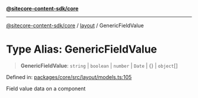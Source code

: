 [**@sitecore-content-sdk/core**](../../README.md)

***

[@sitecore-content-sdk/core](../../README.md) / [layout](../README.md) / GenericFieldValue

# Type Alias: GenericFieldValue

> **GenericFieldValue**: `string` \| `boolean` \| `number` \| `Date` \| \{\} \| `object`[]

Defined in: [packages/core/src/layout/models.ts:105](https://github.com/Sitecore/content-sdk/blob/bc4d59e76288877091ea87e0b1f0d7300950e831/packages/core/src/layout/models.ts#L105)

Field value data on a component
